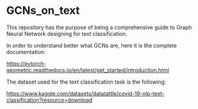 # GCNs_on_text
This repository has the purpose of being a comprehensive guide to Graph Neural Network designing for text classification.

In order to understand better what GCNs are, here it is the complete documentation:

https://pytorch-geometric.readthedocs.io/en/latest/get_started/introduction.html

The dataset used for the text classification task is the following:

https://www.kaggle.com/datasets/datatattle/covid-19-nlp-text-classification?resource=download

